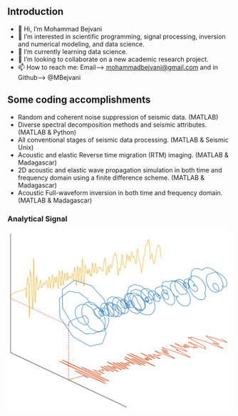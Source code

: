 ## Introduction
- 👋 Hi, I’m Mohammad Bejvani
- 👀 I’m interested in scientific programming, signal processing, inversion and numerical modeling, and data science. 
- 🌱 I’m currently learning data science. 
- 💞️ I’m looking to collaborate on a new academic research project. 
- 📫 How to reach me: Email--> mohammadbejvani@gmail.com and in Github--> @MBejvani

<!---
MBejvani/MBejvani is a ✨ special ✨ repository because its `README.md` (this file) appears on your GitHub profile.
You can click the Preview link to take a look at your changes.
--->

## Some coding accomplishments
*	Random and coherent noise suppression of seismic data. (MATLAB)
*	Diverse spectral decomposition methods and seismic attributes. (MATLAB & Python)
*	All conventional stages of seismic data processing. (MATLAB & Seismic Unix)
*	Acoustic and elastic Reverse time migration (RTM) imaging. (MATLAB & Madagascar)
*	2D acoustic and elastic wave propagation simulation in both time and frequency domain using a finite difference scheme. (MATLAB & Madagascar)
*	Acoustic Full-waveform inversion in both time and frequency domain. (MATLAB & Madagascar)

### Analytical Signal

![Analytical Signal](HS.png)

